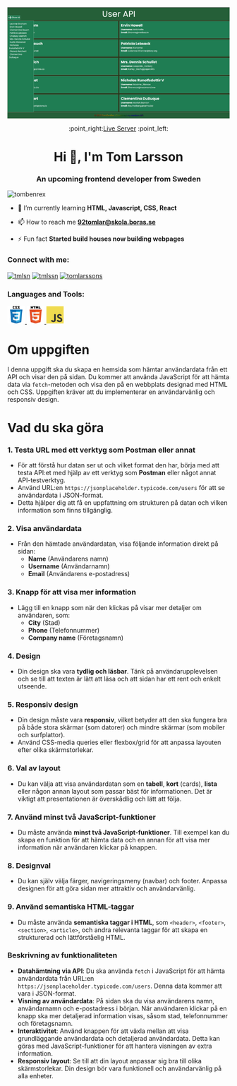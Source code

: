 

 <img src="img/preview.png" max-width="300px" align="center" />





<p align="center">
:point_right:<a href="https://tombenrex.github.io/User-API/" target="blank">Live Server</a> :point_left:
</p>

##

<h1 align="center">Hi 👋, I'm Tom Larsson</h1>
<h3 align="center">An upcoming frontend developer from Sweden</h3>

<p align="left"> <img src="https://komarev.com/ghpvc/?username=tombenrex&label=Profile%20views&color=0e75b6&style=flat" alt="tombenrex" /> </p>

- 🌱 I’m currently learning **HTML, Javascript, CSS, React**

- 📫 How to reach me **92tomlar@skola.boras.se**

- ⚡ Fun fact **Started build houses now building webpages**

<h3 align="left">Connect with me:</h3>
<p align="left">
<a href="https://linkedin.com/in/tmlsn" target="blank"><img align="center" src="https://raw.githubusercontent.com/rahuldkjain/github-profile-readme-generator/master/src/images/icons/Social/linked-in-alt.svg" alt="tmlsn" height="30" width="40" /></a>
<a href="https://fb.com/tmlssn" target="blank"><img align="center" src="https://raw.githubusercontent.com/rahuldkjain/github-profile-readme-generator/master/src/images/icons/Social/facebook.svg" alt="tmlssn" height="30" width="40" /></a>
<a href="https://instagram.com/tomlarssons" target="blank"><img align="center" src="https://raw.githubusercontent.com/rahuldkjain/github-profile-readme-generator/master/src/images/icons/Social/instagram.svg" alt="tomlarssons" height="30" width="40" /></a>
</p>

<h3 align="left">Languages and Tools:</h3>
<p align="left"> <a href="https://www.w3schools.com/css/" target="_blank" rel="noreferrer"> <img src="https://raw.githubusercontent.com/devicons/devicon/master/icons/css3/css3-original-wordmark.svg" alt="css3" width="40" height="40"/> </a> <a href="https://www.w3.org/html/" target="_blank" rel="noreferrer"> <img src="https://raw.githubusercontent.com/devicons/devicon/master/icons/html5/html5-original-wordmark.svg" alt="html5" width="40" height="40"/> </a> <a href="https://developer.mozilla.org/en-US/docs/Web/JavaScript" target="_blank" rel="noreferrer"> <img src="https://raw.githubusercontent.com/devicons/devicon/master/icons/javascript/javascript-original.svg" alt="javascript" width="40" height="40"/> </a> </p>




# Om uppgiften

I denna uppgift ska du skapa en hemsida som hämtar användardata från ett API och visar den på sidan. Du kommer att använda JavaScript för att hämta data via `fetch`-metoden och visa den på en webbplats designad med HTML och CSS. Uppgiften kräver att du implementerar en användarvänlig och responsiv design.
# Vad du ska göra

### 1. **Testa URL med ett verktyg som Postman eller annat**

- För att förstå hur datan ser ut och vilket format den har, börja med att testa API:et med hjälp av ett verktyg som **Postman** eller något annat API-testverktyg.
- Använd URL:en `https://jsonplaceholder.typicode.com/users` för att se användardata i JSON-format.
- Detta hjälper dig att få en uppfattning om strukturen på datan och vilken information som finns tillgänglig.

### 2. **Visa användardata**

- Från den hämtade användardatan, visa följande information direkt på sidan:
    - **Name** (Användarens namn)
    - **Username** (Användarnamn)
    - **Email** (Användarens e-postadress)

### 3. **Knapp för att visa mer information**

- Lägg till en knapp som när den klickas på visar mer detaljer om användaren, som:
    - **City** (Stad)
    - **Phone** (Telefonnummer)
    - **Company name** (Företagsnamn)

### 4. **Design**

- Din design ska vara **tydlig och läsbar**. Tänk på användarupplevelsen och se till att texten är lätt att läsa och att sidan har ett rent och enkelt utseende.
### 5. **Responsiv design**

- Din design måste vara **responsiv**, vilket betyder att den ska fungera bra på både stora skärmar (som datorer) och mindre skärmar (som mobiler och surfplattor).
- Använd CSS-media queries eller flexbox/grid för att anpassa layouten efter olika skärmstorlekar.

### 6. **Val av layout**

- Du kan välja att visa användardatan som en **tabell**, **kort** (cards), **lista** eller någon annan layout som passar bäst för informationen. Det är viktigt att presentationen är överskådlig och lätt att följa.

### 7. **Använd minst två JavaScript-funktioner**

- Du måste använda **minst två JavaScript-funktioner**. Till exempel kan du skapa en funktion för att hämta data och en annan för att visa mer information när användaren klickar på knappen.

### 8. **Designval**

- Du kan själv välja färger, navigeringsmeny (navbar) och footer. Anpassa designen för att göra sidan mer attraktiv och användarvänlig.

### 9. **Använd semantiska HTML-taggar**

- Du måste använda **semantiska taggar i HTML**, som `<header>`, `<footer>`, `<section>`, `<article>`, och andra relevanta taggar för att skapa en strukturerad och lättförståelig HTML.

### **Beskrivning av funktionaliteten**

- **Datahämtning via API**: Du ska använda `fetch` i JavaScript för att hämta användardata från URL:en `https://jsonplaceholder.typicode.com/users`. Denna data kommer att vara i JSON-format.
- **Visning av användardata**: På sidan ska du visa användarens namn, användarnamn och e-postadress i början. När användaren klickar på en knapp ska mer detaljerad information visas, såsom stad, telefonnummer och företagsnamn.
- **Interaktivitet**: Använd knappen för att växla mellan att visa grundläggande användardata och detaljerad användardata. Detta kan göras med JavaScript-funktioner för att hantera visningen av extra information.
- **Responsiv layout**: Se till att din layout anpassar sig bra till olika skärmstorlekar. Din design bör vara funktionell och användarvänlig på alla enheter.
